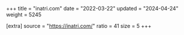 +++
title = "inatri.com"
date = "2022-03-22"
updated = "2024-04-24"
weight = 5245

[extra]
source = "https://inatri.com/"
ratio = 41
size = 5
+++

